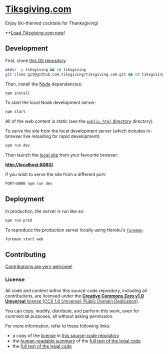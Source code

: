 # [Tiksgiving.com](https://tiksgiving.com/)

Enjoy tiki-themed cocktails for Thanksgiving!

**[Load _Tiksgiving.com_ now](https://tiksgiving.com/)!


## Development

First, clone [this Git repository](https://github.com/tiksgiving/tiksgiving.com)

```sh
mkdir -p tiksgiving && cd tiksgiving
git clone git@github.com:tiksgiving/tiksgiving.com.git && cd tiksgiving.com
```

Then, install the [Node](https://nodejs.org/en/download/) dependencies:

```sh
npm install
```

To start the local Node development server:

```sh
npm start
```

All of the web content is static (see the [`public_html` directory](https://github.com/tiksgiving/tiksgiving.com/tree/master/public) directory).

To serve the site from the local development server (which includes in-browser live reloading for rapid development):

```sh
npm run dev
```

Then launch the [local site](http://localhost:8080/) from your favourite browser:

[__http://localhost:8080/__](http://localhost:8080/)

If you wish to serve the site from a different port:

```sh
PORT=8000 npm run dev
```


## Deployment

In production, the server is run like so:

```sh
npm run prod
```

To reproduce the production server locally using Heroku's [`foreman`](https://devcenter.heroku.com/articles/procfile):

```sh
foreman start web
```


## Contributing

[Contributions are very welcome!](CONTRIBUTING.md)


### License

All code and content within this source-code repository, including all contributions, are licensed under the [**Creative Commons Zero v1.0 Universal** license (CC0 1.0 Universal; Public Domain Dedication)](LICENSE.md).

You can copy, modify, distribute, and perform this work, even for commercial purposes, all without asking permission.

For more information, refer to these following links:

* a copy of the [license](LICENSE.md) in [this source-code repository](https://github.com/tiksgiving/tiksgiving.com)
* the [human-readable summary](https://creativecommons.org/publicdomain/zero/1.0/) of the [full text of the legal code](https://creativecommons.org/publicdomain/zero/1.0/legalcode)
* the [full text of the legal code](https://creativecommons.org/publicdomain/zero/1.0/legalcode)
